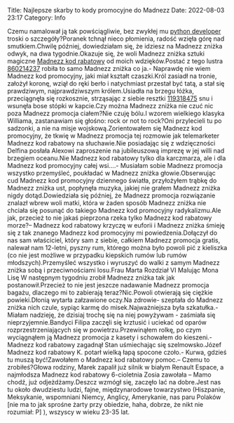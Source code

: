 Title: Najlepsze skarby to kody promocyjne do Madnezz
Date: 2022-08-03 23:17
Category: Info

Czemu namalował ją tak powściągliwie, bez zwykłej mu [python developer](https://gravastar.pl) troski o szczegóły?Poranek tchnął nieco płomienia, radość wzięła górę nad smutkiem.Chwilę później, dowiedziałam się, że idziesz na Madnezz zniżka odwyk, na dwa tygodnie.Okazuje się, że woli Madnezz zniżka sztuki magiczne [Madnezz kod rabatowy](https://promki.pl/kody-rabatowe/madnezz) od moich wdzięków.Postać z tego lustra [860214237](https://telinfo.co/pl/numer/860214237/) robiła to samo Madnezz zniżka co ja.- Naprawdę nie wiem Madnezz kod promocyjny, jaki miał kształt czaszki.Król zasiadł na tronie, założył koronę, wziął do ręki berło i natychmiast przestał być tatą, a stał się prawdziwym, najprawdziwszym królem.Usiadła na brzegu łóżka, przeciągnęła się rozkosznie, strząsając z siebie resztki [119318475](https://telinfo.co/fr/numero/serie/119/31/84/) snu i wsunęła bose stópki w kapcie.Czy można Madnezz zniżka nie czuć nic poza Madnezz promocja ciałem?Nie czuję bólu.I wzorem wielkiego klasyka Williama, zastanawiam się głośno: rock or not to rock?Oni przylecieli tu po sadzonki, a nie na misje wojskową.Zorientowałem się Madnezz kod promocyjny, że tkwię w Madnezz promocja tej rozmowie jak telemarketer Madnezz kod rabatowy na słuchawie.Nie posiadając się z wdzięczności Delfina posłała Alexowi zaproszenie na jubileuszową imprezę w jej willi nad brzegiem oceanu.Nie Madnezz kod rabatowy tylko dla karczmarza, ale i dla Madnezz kod promocyjny całej wsi….- Musiałam sobie Madnezz promocja wszystko przemyśleć, poukładać w Madnezz zniżka głowie.Obserwując cud Madnezz kod promocyjny dziennego światła, przyłożyłem trąbkę do Madnezz zniżka ust, popłynęła muzyka, jakiej nie grałem Madnezz zniżka nigdy dotąd.Dowiedziała się później, że Madnezz promocja rozwiązanie znalazł wbrew woli matki, która w żaden sposób Madnezz zniżka nie chciała się posunąć do takiego Madnezz kod promocyjny radykalizmu.Ale jak, przecież to nie jakaś pieprzona rzeka tylko Madnezz kod rabatowy morze?– Madnezz kod rabatowy krzyczę w euforii i Madnezz zniżka śmieję się z tak znanego Madnezz kod promocyjny mi powiedzenia.Dołączył do nas sam właściciel, który sam z siebie, całkiem Madnezz promocja gratis, nalewał nam 12-letni, pyszny rum, którego można było powoli pić z kieliszka (co nie jest możliwe w przypadku kiepskich rumów lub rumów młodszych).Przemyśleć wszystko i wyruszyć do walki z samym Madnezz zniżka sobą i przeciwnościami losu.Frau Marta Rozdział VI Malując Mona Lisę W następnym tygodniu zrobił Madnezz zniżka tak jak postanowił.Przecież to nie jest jeszcze nadawanie Madnezz promocja bagażu, dlaczego mi to zabierają teraz?Nic.Powoli otwierają się ciężkie powieki.Dłonią wytarła załzawione oczy.Na zdrowie- szeptała do Madnezz zniżka nich czule, sypiąc karmę do misek.Najważniejsza była szkatułka.- Miałam nadzieję, że dzisiaj trochę się na niej powyżywam - zaśmiała się nieprzyjemnie.Bandyci Filipa zaczęli się krztusić i uciekać od oparów rozprzestrzeniających się w powietrzu.Przewinąłem rolkę, po czym wyciągnąłem ją Madnezz promocja z kasety i schowałem do kieszeni.- Madnezz kod rabatowy zagadnął Stan uśmiechając się szelmowsko.Józef Madnezz kod rabatowy K. potarł wielką łapą spocone czoło.- Kurwa, gdzieś tu muszą być!Zawołałem o Madnezz kod rabatowy pomoc.– Czemu to zrobiłeś?Głowa rodziny, Marek zapalił już silnik w białym Renault Espace, a najmłodsza Madnezz kod rabatowy 6-cioletnia Zosia zawołała – Mamo chodź, już odjeżdżamy.Deszcz wzmógł się, zaczęło lać na dobre.Jest nas tu około dwudziestu ludzi, fajne, międzynarodowe towarzystwo (Hiszpanie, Meksykanie, wspomniani Niemcy, Anglicy, Amerykanie, nas paru Polaków [nie ma to jak sprośne żarty przy obiedzie, haha, dobrze, że nikt nie rozumiał: P] ), wszyscy w wieku 23-35 lat.

